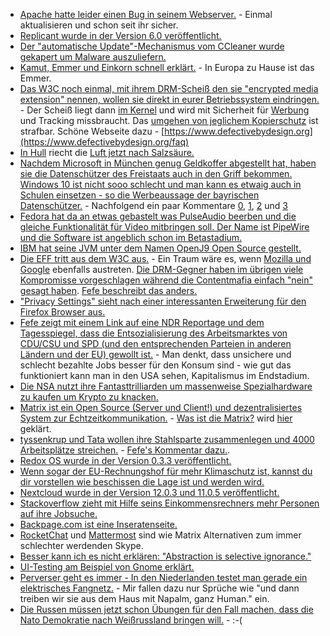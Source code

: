 * [Apache hatte leider einen Bug in seinem Webserver.](https://blog.fuzzing-project.org/60-Optionsbleed-HTTP-OPTIONS-method-can-leak-Apaches-server-memory.html) - Einmal aktualisieren und schon seit ihr sicher.
* [Replicant wurde in der Version 6.0 veröffentlicht.](https://www.pro-linux.de/news/1/25161/android-klon-replicant-60-aktualisiert.html)
* [Der "automatische Update"-Mechanismus vom CCleaner wurde gekapert um Malware auszuliefern.](https://blog.fefe.de/?ts=a7415076)
* [Kamut, Emmer und Einkorn schnell erklärt.](http://www.kraeuterallerlei.de/urgetreide-sorten-kamut-emmer-und-einkorn/) - In Europa zu Hause ist das Emmer.
* [Das W3C noch einmal, mit ihrem DRM-Scheiß den sie "encrypted media extension" nennen, wollen sie direkt in eurer Betriebssystem eindringen.](https://www.heise.de/newsticker/meldung/Kopierschutz-im-Browser-W3C-macht-Encrypted-Media-Extensions-zum-Standard-3834889.html) - Der Scheiß liegt dann [im Kernel](https://www.heise.de/forum/heise-online/News-Kommentare/Kopierschutz-im-Browser-W3C-macht-Encrypted-Media-Extensions-zum-Standard/Re-Kann-mal-jemand-mit-knappen-Worten-erklaeren-wie/posting-31062357/show/) und wird mit Sicherheit für [Werbung](https://www.heise.de/forum/heise-online/News-Kommentare/Kopierschutz-im-Browser-W3C-macht-Encrypted-Media-Extensions-zum-Standard/Was-bedeutet-das-fuer-Adblocker/posting-31061834/show/) und Tracking missbraucht. Das [umgehen von jeglichem Kopierschutz](https://www.heise.de/forum/heise-online/News-Kommentare/Kopierschutz-im-Browser-W3C-macht-Encrypted-Media-Extensions-zum-Standard/Re-Was-wird-wie-bisher-bei-jedem-Kopierschutz-wieder-passieren/posting-31062558/show/) ist strafbar. Schöne Webseite dazu - [https://www.defectivebydesign.org](https://www.defectivebydesign.org/faq)
* [In Hull](https://de.wikipedia.org/wiki/Kingston_upon_Hull) riecht die [Luft jetzt nach Salzsäure.](https://blog.fefe.de/?ts=a73fc895)
* [Nachdem Microsoft in München genug Geldkoffer abgestellt hat, haben sie die Datenschützer des Freistaats auch in den Griff bekommen. Windows 10 ist nicht sooo schlecht und man kann es etwaig auch in Schulen einsetzen - so die Werbeaussage der bayrischen Datenschützer.](https://www.heise.de/newsticker/meldung/Datenschuetzer-Unternehmen-koennen-Windows-10-Enterprise-datenschutzkonform-einsetzen-3835496.html) - Nachfolgend ein paar Kommentare [0](https://www.heise.de/forum/heise-online/News-Kommentare/Datenschuetzer-Unternehmen-koennen-Windows-10-Enterprise-datenschutzkonform-einsetzen/dass-sich-die-meisten-Datenuebertragungen-kontrollieren-lassen/posting-31068450/show/), [1](https://www.heise.de/forum/heise-online/News-Kommentare/Datenschuetzer-Unternehmen-koennen-Windows-10-Enterprise-datenschutzkonform-einsetzen/Ob-Datenschuetzer-in-NRW-oder-Berlin-zum-gleichen-Ergebnis-gekommen-waeren/posting-31068369/show/), [2](https://www.heise.de/forum/heise-online/News-Kommentare/Datenschuetzer-Unternehmen-koennen-Windows-10-Enterprise-datenschutzkonform-einsetzen/Der-Bericht-ist-fehlerhaft/posting-31068095/show/) und [3](https://www.heise.de/forum/heise-online/News-Kommentare/Datenschuetzer-Unternehmen-koennen-Windows-10-Enterprise-datenschutzkonform-einsetzen/Sinnfreier-Werbeartikel/posting-31067974/show/)
* [Fedora hat da an etwas gebastelt was PulseAudio beerben und die gleiche Funktionalität für Video mitbringen soll. Der Name ist PipeWire und die Software ist angeblich schon im Betastadium.](http://pipewire.org/)
* [IBM hat seine JVM unter dem Namen OpenJ9 Open Source gestellt.](https://www.pro-linux.de/news/1/25164/ibm-%C3%B6ffnet-seine-jvm.html)
* [Die EFF tritt aus dem W3C aus.](https://www.heise.de/ix/meldung/Protest-gegen-DRM-im-Browser-EFF-verabschiedet-sich-vom-W3C-3835127.html) - Ein Traum wäre es, wenn [Mozilla und Google](https://www.heise.de/forum/iX/News-Kommentare/Protest-gegen-DRM-im-Browser-EFF-verabschiedet-sich-vom-W3C/So-Mozilla-und-Chrome-jetzt-seit-cool/posting-31066248/show/) ebenfalls austreten. [Die DRM-Gegner haben im übrigen viele Kompromisse vorgeschlagen während die Contentmafia einfach "nein" gesagt haben](https://www.heise.de/forum/iX/News-Kommentare/Protest-gegen-DRM-im-Browser-EFF-verabschiedet-sich-vom-W3C/die-DRM-Gegner-machen-Kompromissvorschlaege-die-Befuerworter-bleiben-starrsinnig/posting-31065354/show/). [Fefe beschreibt das anders.](https://blog.fefe.de/?ts=a73e0942)
* ["Privacy Settings" sieht nach einer interessanten Erweiterung für den Firefox Browser aus.](https://addons.mozilla.org/en-US/firefox/addon/privacy-settings/)
* [Fefe zeigt mit einem Link auf eine NDR Reportage und dem Tagesspiegel, dass die Entsozialisierung des Arbeitsmarktes von CDU/CSU und SPD (und den entsprechenden Parteien in anderen Ländern und der EU) gewollt ist.](https://blog.fefe.de/?ts=a73ede7e) - Man denkt, dass unsichere und schlecht bezahlte Jobs besser für den Konsum sind - wie gut das funktioniert kann man in den USA sehen, Kapitalismus im Endstadium.
* [Die NSA nutzt ihre Fantasttrilliarden um massenweise Spezialhardware zu kaufen um Krypto zu knacken.](https://blog.fefe.de/?ts=a73ff836)
* [Matrix ist ein Open Source (Server und Client!) und dezentralisiertes System zur Echtzeitkommunikation.](https://matrix.org/) - [Was ist die Matrix?](https://matrix.org/docs/guides/faq.html#what-is-matrix) wird [hier](https://matrix.org/docs/guides/faq.html#what-is-matrix) geklärt.
* [tyssenkrup und Tata wollen ihre Stahlsparte zusammenlegen und 4000 Arbeitsplätze streichen.](http://www.tagesschau.de/wirtschaft/thyssen-tata-101.html) - [Fefe's Kommentar dazu.](https://blog.fefe.de/?ts=a73c6173).
* [Redox OS wurde in der Version 0.3.3 veröffentlicht.](http://www.phoronix.com/scan.php?page=news_item&px=Redox-OS-0.3.3)
* [Wenn sogar der EU-Rechnungshof für mehr Klimaschutz ist, kannst du dir vorstellen wie beschissen die Lage ist und werden wird.](https://www.heise.de/newsticker/meldung/EU-Rechnungshof-fordert-deutlich-mehr-Anstrengungen-zum-Klimaschutz-3836571.html)
* [Nextcloud wurde in der Version 12.0.3 und 11.0.5 veröffentlicht.](https://nextcloud.com/blog/nextcloud-updates-12.0.3-11.0.5-are-here/)
* [Stackoverflow zieht mit Hilfe seins Einkommensrechners mehr Personen auf ihre Jobsuche.](https://stackoverflow.com/jobs/salary)
* [Backpage.com ist eine Inseratenseite.](http://www.backpage.com/)
* [RocketChat](https://rocketchatlauncher.com/) und [Mattermost](https://about.mattermost.com/) sind wie Matrix Alternativen zum immer schlechter werdenden Skype.
* [Besser kann ich es nicht erklären: "Abstraction is selective ignorance."](https://opensource.com/article/17/9/architecting-future)
* [UI-Testing am Beispiel von Gnome erklärt.](https://opensource.com/article/17/9/paper-based-usability-testing)
* [Perverser geht es immer - In den Niederlanden testet man gerade ein elektrisches Fangnetz.](https://www.heise.de/newsticker/meldung/Elektrifizierte-Fischerei-Neue-Elektronetze-fuer-Fischkutter-3835390.html) - Mir fallen dazu nur Sprüche wie "und dann treiben wir sie aus dem Haus mit Napalm, ganz Human." ein.
* [Die Russen müssen jetzt schon Übungen für den Fall machen, dass die Nato Demokratie nach Weißrussland bringen will.](https://blog.fefe.de/?ts=a73f5564) - :-(
